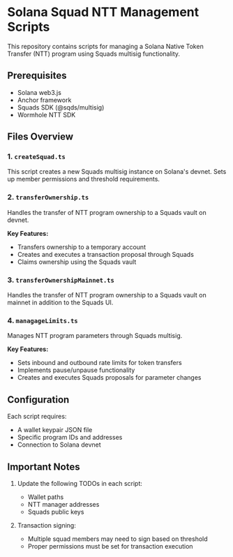 # Solana Squad NTT Management Scripts

This repository contains scripts for managing a Solana Native Token Transfer (NTT) program using Squads multisig functionality.

## Prerequisites

- Solana web3.js
- Anchor framework
- Squads SDK (@sqds/multisig)
- Wormhole NTT SDK

## Files Overview

### 1. `createSquad.ts`
This script creates a new Squads multisig instance on Solana's devnet.
Sets up member permissions and threshold requirements.


### 2. `transferOwnership.ts`
Handles the transfer of NTT program ownership to a Squads vault on devnet.

**Key Features:**
- Transfers ownership to a temporary account
- Creates and executes a transaction proposal through Squads
- Claims ownership using the Squads vault

### 3. `transferOwnershipMainnet.ts`
Handles the transfer of NTT program ownership to a Squads vault on mainnet in addition to the Squads UI.

### 4. `managageLimits.ts`
Manages NTT program parameters through Squads multisig.

**Key Features:**
- Sets inbound and outbound rate limits for token transfers
- Implements pause/unpause functionality
- Creates and executes Squads proposals for parameter changes

## Configuration

Each script requires:
- A wallet keypair JSON file
- Specific program IDs and addresses
- Connection to Solana devnet

## Important Notes

1. Update the following TODOs in each script:
   - Wallet paths
   - NTT manager addresses
   - Squads public keys

2. Transaction signing:
   - Multiple squad members may need to sign based on threshold
   - Proper permissions must be set for transaction execution
